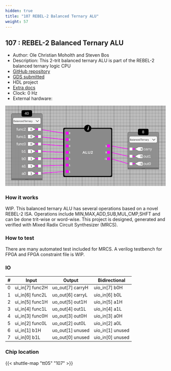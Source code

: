 ```yaml
---
hidden: true
title: "107 REBEL-2 Balanced Ternary ALU"
weight: 57
---
```


## 107 : REBEL-2 Balanced Ternary ALU

* Author: Ole Christian Moholth and Steven Bos
* Description: This 2-trit balanced ternary ALU is part of the REBEL-2 balanced ternary logic CPU
* [GitHub repository](https://github.com/aiunderstand/tt05-REBEL2-balanced-ternary-ALU)
* [GDS submitted](https://github.com/aiunderstand/tt05-REBEL2-balanced-ternary-ALU/actions/runs/6752116681)
* HDL project
* [Extra docs]()
* Clock: 0 Hz
* External hardware: 

![picture](images/picture.png)

### How it works

WIP. This balanced ternary ALU has several operations based on a novel REBEL-2 ISA. Operations include MIN,MAX,ADD,SUB,MUL,CMP,SHFT and can be done trit-wise or word-wise. This project is designed, generated and verified with Mixed Radix Circuit Synthesizer (MRCS).


### How to test

There are many automated test included for MRCS. A verilog testbench for FPGA and FPGA constraint file is WIP.


### IO

| # | Input        | Output       | Bidirectional      |
|---|--------------|--------------| -------------------|
| 0 | ui_in[7]  func2H  | uo_out[7] carryH | uio_in[7] b0H |
| 1 | ui_in[6]  func2L  | uo_out[6] carryL | uio_in[6] b0L |
| 2 | ui_in[5]  func1H  | uo_out[5] out1H | uio_in[5] a1H |
| 3 | ui_in[4]  func1L  | uo_out[4] out1L | uio_in[4] a1L |
| 4 | ui_in[3]  func0H  | uo_out[3] out0H | uio_in[3] a0H |
| 5 | ui_in[2]  func0L  | uo_out[2] out0L | uio_in[2] a0L |
| 6 | ui_in[1]  b1H  | uo_out[1] unused | uio_in[1] unused |
| 7 | ui_in[0]  b1L  | uo_out[0] unused | uio_in[0] unused |

### Chip location

{{< shuttle-map "tt05" "107" >}}
